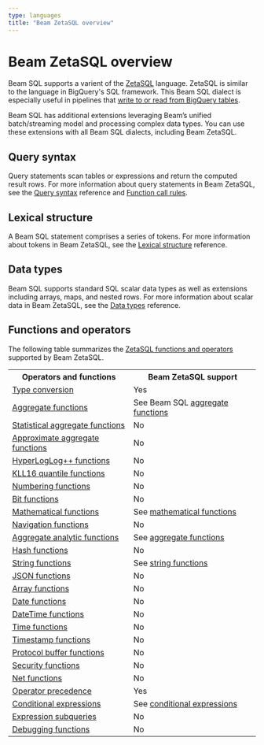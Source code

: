 ```yaml
---
type: languages
title: "Beam ZetaSQL overview"
---
```

<!--
Licensed under the Apache License, Version 2.0 (the "License");
you may not use this file except in compliance with the License.
You may obtain a copy of the License at

http://www.apache.org/licenses/LICENSE-2.0

Unless required by applicable law or agreed to in writing, software
distributed under the License is distributed on an "AS IS" BASIS,
WITHOUT WARRANTIES OR CONDITIONS OF ANY KIND, either express or implied.
See the License for the specific language governing permissions and
limitations under the License.
-->
# Beam ZetaSQL overview
Beam SQL supports a varient of the [ZetaSQL](https://github.com/google/zetasql) language. ZetaSQL is similar to the language in BigQuery's SQL framework. This Beam SQL dialect is especially useful in pipelines that [write to or read from BigQuery tables](https://beam.apache.org/releases/javadoc/current/org/apache/beam/sdk/io/gcp/bigquery/BigQueryIO.html).

Beam SQL has additional extensions leveraging Beam’s unified batch/streaming model and processing complex data types. You can use these extensions with all Beam SQL dialects, including Beam ZetaSQL.

## Query syntax
Query statements scan tables or expressions and return the computed result rows. For more information about query statements in Beam ZetaSQL, see the [Query syntax](/documentation/dsls/sql/zetasql/query-syntax) reference and [Function call rules](/documentation/dsls/sql/zetasql/syntax).

## Lexical structure 
A Beam SQL statement comprises a series of tokens. For more information about tokens in Beam ZetaSQL, see the [Lexical structure](/documentation/dsls/sql/zetasql/lexical) reference.

## Data types
Beam SQL supports standard SQL scalar data types as well as extensions including arrays, maps, and nested rows. For more information about scalar data in Beam ZetaSQL, see the [Data types](/documentation/dsls/sql/zetasql/data-types) reference.

## Functions and operators
The following table summarizes the [ZetaSQL functions and operators](https://github.com/google/zetasql/blob/master/docs/functions-and-operators.md) supported by Beam ZetaSQL.
<table class="table-bordered table-striped">
  <tr><th>Operators and functions</th><th>Beam ZetaSQL support</th></tr>
  <tr><td><a href="https://github.com/google/zetasql/blob/master/docs/conversion_rules.md">Type conversion</a></td><td>Yes</td></tr>
  <tr><td><a href="https://github.com/google/zetasql/blob/master/docs/aggregate_functions.md">Aggregate functions</a></td><td>See Beam SQL <a href="/documentation/dsls/sql/zetasql/aggregate-functions">aggregate functions</a></td></tr>
  <tr><td><a href="https://github.com/google/zetasql/blob/master/docs/statistical_aggregate_functions.md">Statistical aggregate functions</a></td><td>No</td></tr>
  <tr><td><a href="https://github.com/google/zetasql/blob/master/docs/approximate_aggregate_functions.md">Approximate aggregate functions</a></td><td>No</td></tr>
  <tr><td><a href="https://github.com/google/zetasql/blob/master/docs/hll_functions.md">HyperLogLog++ functions</a></td><td>No</td></tr>  
  <tr><td><a href="https://github.com/google/zetasql/blob/master/docs/functions-and-operators.md#kll16-quantile-functions">KLL16 quantile functions</a></td><td>No</td></tr>
  <tr><td><a href="https://github.com/google/zetasql/blob/master/docs/numbering_functions.md">Numbering functions</a></td><td>No</td></tr>
  <tr><td><a href="https://github.com/google/zetasql/blob/master/docs/bit_functions.md">Bit functions</a></td><td>No</td></tr>
  <tr><td><a href="https://github.com/google/zetasql/blob/master/docs/mathematical_functions.md">Mathematical functions</a></td><td>See <a href="/documentation/dsls/sql/zetasql/math-functions">mathematical functions</a></td></tr>
  <tr><td><a href="https://github.com/google/zetasql/blob/master/docs/navigation_functions.md">Navigation functions</a></td><td>No</td></tr>
  <tr><td><a href="https://github.com/google/zetasql/blob/master/docs/aggregate_analytic_functions.md">Aggregate analytic functions</a></td><td>See <a href="/documentation/dsls/sql/zetasql/aggregate-functions">aggregate functions</a></td></tr>
  <tr><td><a href="https://github.com/google/zetasql/blob/master/docs/hash_functions.md">Hash functions</a></td><td>No</td></tr>
  <tr><td><a href="https://github.com/google/zetasql/blob/master/docs/string_functions.md">String functions</a></td><td>See <a href="/documentation/dsls/sql/zetasql/string-functions">string functions</a></td></tr>
  <tr><td><a href="https://github.com/google/zetasql/blob/master/docs/json_functions.md">JSON functions</a></td><td>No</td></tr> 
  <tr><td><a href="https://github.com/google/zetasql/blob/master/docs/array_functions.md">Array functions</a></td><td>No</td></tr>
  <tr><td><a href="https://github.com/google/zetasql/blob/master/docs/date_functions.md">Date functions</a></td><td>No</td></tr>
  <tr><td><a href="https://github.com/google/zetasql/blob/master/docs/datetime_functions.md">DateTime functions</a></td><td>No</td></tr>
  <tr><td><a href="https://github.com/google/zetasql/blob/master/docs/time_functions.md">Time functions</a></td><td>No</td></tr>
  <tr><td><a href="https://github.com/google/zetasql/blob/master/docs/timestamp_functions.md">Timestamp functions</a></td><td>No</td></tr>
  <tr><td><a href="https://github.com/google/zetasql/blob/master/docs/protocol-buffers.md">Protocol buffer functions</a></td><td>No</td></tr>
  <tr><td><a href="https://github.com/google/zetasql/blob/master/docs/security_functions.md">Security functions</a></td><td>No</td></tr>
  <tr><td><a href="https://github.com/google/zetasql/blob/master/docs/net_functions.md">Net functions</a></td><td>No</td></tr>
  <tr><td><a href="https://github.com/google/zetasql/blob/master/docs/operators.md">Operator precedence</a></td><td>Yes</td></tr>
  <tr><td><a href="">Conditional expressions</a></td><td>See <a href="/documentation/dsls/sql/zetasql/conditional-expressions">conditional expressions</a></td></tr>
  <tr><td><a href="https://github.com/google/zetasql/blob/master/docs/expression_subqueries.md">Expression subqueries</a></td><td>No</td></tr>
  <tr><td><a href="https://github.com/google/zetasql/blob/master/docs/debugging_functions.md">Debugging functions</a></td><td>No</td></tr>
</table>